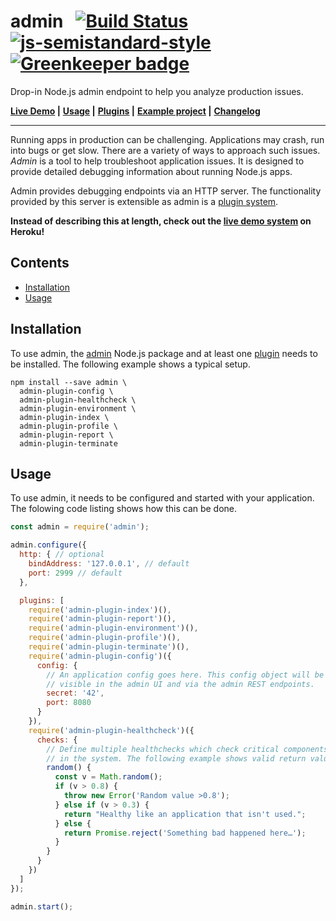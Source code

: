 # admin &nbsp; [![Build Status](https://travis-ci.org/bripkens/admin.svg?branch=master)](https://travis-ci.org/bripkens/admin) [![js-semistandard-style](https://img.shields.io/badge/code%20style-semistandard-brightgreen.svg)](https://github.com/Flet/semistandard) [![Greenkeeper badge](https://badges.greenkeeper.io/bripkens/admin.svg)](https://greenkeeper.io/)

Drop-in Node.js admin endpoint to help you analyze production issues.

**[Live Demo](https://limitless-brushlands-15811.herokuapp.com/) |**
**[Usage](#usage) |**
**[Plugins](PLUGINS.md) |**
**[Example project](example/commonSetup) |**
**[Changelog](CHANGELOG.md)**

---

Running apps in production can be challenging. Applications may crash, run into bugs or get slow. There are a variety of ways to approach such issues. *Admin* is a tool to help troubleshoot application issues. It is designed to provide detailed debugging information about running Node.js apps.

Admin provides debugging endpoints via an HTTP server. The functionality provided by this server is extensible as admin is a [plugin system](PLUGINS.md).

**Instead of describing this at length, check out the [live demo system](https://limitless-brushlands-15811.herokuapp.com/) on Heroku!**

<!-- START doctoc generated TOC please keep comment here to allow auto update -->
<!-- DON'T EDIT THIS SECTION, INSTEAD RE-RUN doctoc TO UPDATE -->
## Contents

- [Installation](#installation)
- [Usage](#usage)

<!-- END doctoc generated TOC please keep comment here to allow auto update -->


## Installation
To use admin, the [admin](https://www.npmjs.com/package/admin) Node.js package and at least one [plugin](PLUGINS.md) needs to be installed. The following example shows a typical setup.

```
npm install --save admin \
  admin-plugin-config \
  admin-plugin-healthcheck \
  admin-plugin-environment \
  admin-plugin-index \
  admin-plugin-profile \
  admin-plugin-report \
  admin-plugin-terminate
```

## Usage
To use admin, it needs to be configured and started with your application. The folowing code listing shows how this can be done.

```javascript
const admin = require('admin');

admin.configure({
  http: { // optional
    bindAddress: '127.0.0.1', // default
    port: 2999 // default
  },

  plugins: [
    require('admin-plugin-index')(),
    require('admin-plugin-report')(),
    require('admin-plugin-environment')(),
    require('admin-plugin-profile')(),
    require('admin-plugin-terminate')(),
    require('admin-plugin-config')({
      config: {
        // An application config goes here. This config object will be
        // visible in the admin UI and via the admin REST endpoints.
        secret: '42',
        port: 8080
      }
    }),
    require('admin-plugin-healthcheck')({
      checks: {
        // Define multiple healthchecks which check critical components
        // in the system. The following example shows valid return values.
        random() {
          const v = Math.random();
          if (v > 0.8) {
            throw new Error('Random value >0.8');
          } else if (v > 0.3) {
            return "Healthy like an application that isn't used.";
          } else {
            return Promise.reject('Something bad happened here…');
          }
        }
      }
    })
  ]
});

admin.start();
```
